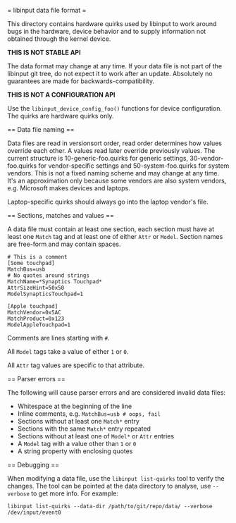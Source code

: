 = libinput data file format =

This directory contains hardware quirks used by libinput to work around bugs
in the hardware, device behavior and to supply information not obtained
through the kernel device.

**THIS IS NOT STABLE API**

The data format may change at any time. If your data file is not part of the
libinput git tree, do not expect it to work after an update. Absolutely no
guarantees are made for backwards-compatibility.

**THIS IS NOT A CONFIGURATION API**

Use the `libinput_device_config_foo()` functions for device configuration.
The quirks are hardware quirks only.

== Data file naming ==

Data files are read in versionsort order, read order determines how values
override each other. A values read later override previously values. The
current structure is 10-generic-foo.quirks for generic settings,
30-vendor-foo.quirks for vendor-specific settings and 50-system-foo.quirks
for system vendors. This is not a fixed naming scheme and may change at any
time. It's an approximation only because some vendors are also system
vendors, e.g. Microsoft makes devices and laptops.

Laptop-specific quirks should always go into the laptop vendor's file.

== Sections, matches and values ==

A data file must contain at least one section, each section must have at
least one `Match` tag and at least one of either `Attr` or `Model`. Section
names are free-form and may contain spaces.

```
# This is a comment
[Some touchpad]
MatchBus=usb
# No quotes around strings
MatchName=*Synaptics Touchpad*
AttrSizeHint=50x50
ModelSynapticsTouchpad=1

[Apple touchpad]
MatchVendor=0x5AC
MatchProduct=0x123
ModelAppleTouchpad=1
```

Comments are lines starting with `#`.

All `Model` tags take a value of either `1` or `0`.

All `Attr` tag values are specific to that attribute.

== Parser errors ==

The following will cause parser errors and are considered invalid data
files:

* Whitespace at the beginning of the line
* Inline comments, e.g. `MatchBus=usb # oops, fail`
* Sections without at least one `Match*` entry
* Sections with the same `Match*` entry repeated
* Sections without at least one of `Model*` or `Attr` entries
* A `Model` tag with a value other than `1` or `0`
* A string property with enclosing quotes

== Debugging ==

When modifying a data file, use the `libinput list-quirks` tool to
verify the changes. The tool can be pointed at the data directory to
analyse, use `--verbose` to get more info. For example:

```
libinput list-quirks --data-dir /path/to/git/repo/data/ --verbose /dev/input/event0
```

